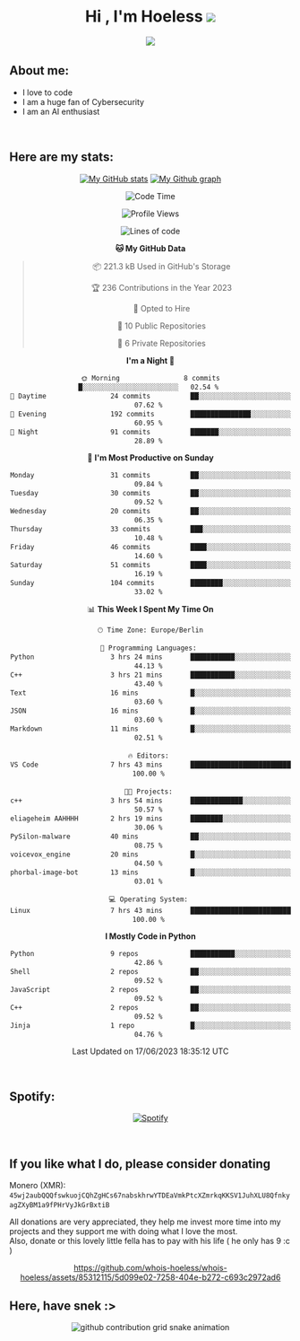 <h1 align="center">Hi , I'm Hoeless <img src="https://media.giphy.com/media/hvRJCLFzcasrR4ia7z/giphy.gif" width="35"></h1>
<p align="center">
  <a href="https://github.com/whois-hoeless"><img src="https://readme-typing-svg.demolab.com?font=Roboto+Mono&weight=300&size=28&duration=4000&pause=100&color=C109F7&center=true&vCenter=true&width=580&height=127&lines=I'm+a+programmer;I'm+an+AI+enthusiast;I'm+a+big+fan+of+Neural+Networks;I'm+interested+in+Computer+Science;I+love+Cybersecurity;By+the+way+I+use+Arch+%F0%9F%92%80"></a>
</p>

## About me:

- I love to code
- I am a huge fan of Cybersecurity
- I am an AI enthusiast

<br>

## Here are my stats:

<div align="center">
    
 [![My GitHub stats](https://github-readme-stats.vercel.app/api?username=whois-hoeless&count_private=true&show_icons=true&theme=radical)](https://github.com/whois-hoeless)
 [![My Github graph](http://github-profile-summary-cards.vercel.app/api/cards/profile-details?username=whois-hoeless&theme=radical)](https://github.com/whois-hoeless)

<!--START_SECTION:waka-->
![Code Time](http://img.shields.io/badge/Code%20Time-40%20hrs%2031%20mins-blue)

![Profile Views](http://img.shields.io/badge/Profile%20Views-11-blue)

![Lines of code](https://img.shields.io/badge/From%20Hello%20World%20I%27ve%20Written-27.0%20thousand%20lines%20of%20code-blue)

**🐱 My GitHub Data** 

> 📦 221.3 kB Used in GitHub's Storage 
 > 
> 🏆 236 Contributions in the Year 2023
 > 
> 💼 Opted to Hire
 > 
> 📜 10 Public Repositories 
 > 
> 🔑 6 Private Repositories 
 > 
**I'm a Night 🦉** 

```text
🌞 Morning                8 commits           █░░░░░░░░░░░░░░░░░░░░░░░░   02.54 % 
🌆 Daytime                24 commits          ██░░░░░░░░░░░░░░░░░░░░░░░   07.62 % 
🌃 Evening                192 commits         ███████████████░░░░░░░░░░   60.95 % 
🌙 Night                  91 commits          ███████░░░░░░░░░░░░░░░░░░   28.89 % 
```
📅 **I'm Most Productive on Sunday** 

```text
Monday                   31 commits          ██░░░░░░░░░░░░░░░░░░░░░░░   09.84 % 
Tuesday                  30 commits          ██░░░░░░░░░░░░░░░░░░░░░░░   09.52 % 
Wednesday                20 commits          ██░░░░░░░░░░░░░░░░░░░░░░░   06.35 % 
Thursday                 33 commits          ███░░░░░░░░░░░░░░░░░░░░░░   10.48 % 
Friday                   46 commits          ████░░░░░░░░░░░░░░░░░░░░░   14.60 % 
Saturday                 51 commits          ████░░░░░░░░░░░░░░░░░░░░░   16.19 % 
Sunday                   104 commits         ████████░░░░░░░░░░░░░░░░░   33.02 % 
```


📊 **This Week I Spent My Time On** 

```text
🕑︎ Time Zone: Europe/Berlin

💬 Programming Languages: 
Python                   3 hrs 24 mins       ███████████░░░░░░░░░░░░░░   44.13 % 
C++                      3 hrs 21 mins       ███████████░░░░░░░░░░░░░░   43.40 % 
Text                     16 mins             █░░░░░░░░░░░░░░░░░░░░░░░░   03.60 % 
JSON                     16 mins             █░░░░░░░░░░░░░░░░░░░░░░░░   03.60 % 
Markdown                 11 mins             █░░░░░░░░░░░░░░░░░░░░░░░░   02.51 % 

🔥 Editors: 
VS Code                  7 hrs 43 mins       █████████████████████████   100.00 % 

🐱‍💻 Projects: 
c++                      3 hrs 54 mins       █████████████░░░░░░░░░░░░   50.57 % 
eliageheim AAHHHH        2 hrs 19 mins       ████████░░░░░░░░░░░░░░░░░   30.06 % 
PySilon-malware          40 mins             ██░░░░░░░░░░░░░░░░░░░░░░░   08.75 % 
voicevox_engine          20 mins             █░░░░░░░░░░░░░░░░░░░░░░░░   04.50 % 
phorbal-image-bot        13 mins             █░░░░░░░░░░░░░░░░░░░░░░░░   03.01 % 

💻 Operating System: 
Linux                    7 hrs 43 mins       █████████████████████████   100.00 % 
```

**I Mostly Code in Python** 

```text
Python                   9 repos             ███████████░░░░░░░░░░░░░░   42.86 % 
Shell                    2 repos             ██░░░░░░░░░░░░░░░░░░░░░░░   09.52 % 
JavaScript               2 repos             ██░░░░░░░░░░░░░░░░░░░░░░░   09.52 % 
C++                      2 repos             ██░░░░░░░░░░░░░░░░░░░░░░░   09.52 % 
Jinja                    1 repo              █░░░░░░░░░░░░░░░░░░░░░░░░   04.76 % 
```




 Last Updated on 17/06/2023 18:35:12 UTC
<!--END_SECTION:waka-->
</div>
<br>

## Spotify:

<div align="center">

[![Spotify](https://whois-hoeless.vercel.app/api/spotify?background_color=0d1117&border_color=090d13)](https://open.spotify.com/user/heanchenhorst)
</div>

<br>

## If you like what I do, please consider donating

Monero (XMR): ```45wj2aubQQQfswkuojCQhZgHCs67nabskhrwYTDEaVmkPtcXZmrkqKKSV1JuhXLU8QfnkyagZXyBM1a9fPHrVyJkGrBxtiB```

All donations are very appreciated, they help me invest more time into my projects and they support me with doing what I love the most.  
Also, donate or this lovely little fella has to pay with his life (  he only has 9 :c  )

<div align="center">


https://github.com/whois-hoeless/whois-hoeless/assets/85312115/5d099e02-7258-404e-b272-c693c2972ad6


</div>

## Here, have snek :>
<div align="center">
<picture>
  <source media="(prefers-color-scheme: dark)" srcset="https://raw.githubusercontent.com/whois-hoeless/whois-hoeless/output/github-contribution-grid-snake-dark.svg">
  <source media="(prefers-color-scheme: light)" srcset="https://raw.githubusercontent.com/whois-hoeless/whois-hoeless/output/github-contribution-grid-snake.svg">
  <img alt="github contribution grid snake animation" src="https://raw.githubusercontent.com/whois-hoeless/whois-hoeless/output/github-contribution-grid-snake.svg">
</div>
